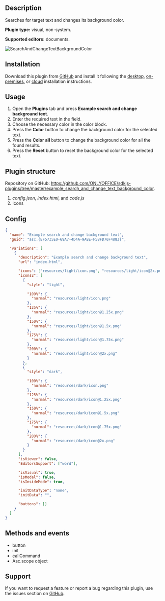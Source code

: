 ## Description

Searches for target text and changes its background color.

**Plugin type:** visual, non-system.

**Supported editors:** documents.

![SearchAndChangeTextBackgroundColor](/assets/images/plugins/gifs/search-and-change-background-text.gif)

## Installation

Download this plugin from [GitHub](https://github.com/ONLYOFFICE/sdkjs-plugins/tree/master/example_search_and_change_text_background_color) and install it following the [desktop](../../Adding%20plugins/ONLYOFFICE%20Desktop%20Editors/index.md), [on-premises](../../Adding%20plugins/ONLYOFFICE%20Docs%20on-premises/index.md), or [cloud](../../Adding%20plugins/ONLYOFFICE%20Cloud/index.md) installation instructions.

## Usage

1. Open the **Plugins** tab and press **Example search and change background text**.
2. Enter the required text in the field.
3. Choose the necessary color in the color block.
4. Press the **Color** button to change the background color for the selected text.
5. Press the **Color all** button to change the background color for all the found results.
6. Press the **Reset** button to reset the background color for the selected text.

## Plugin structure

Repository on GitHub: <https://github.com/ONLYOFFICE/sdkjs-plugins/tree/master/example_search_and_change_text_background_color>.

1. *config.json*, *index.html*, and *code.js*
2. Icons

## Config

``` json
{
  "name": "Example search and change background text",
  "guid": "asc.{EF5735E0-69A7-4D4A-9ABE-F58FD70F488J}",

  "variations": [
    {
      "description": "Example search and change background text",
      "url": "index.html",

      "icons": ["resources/light/icon.png", "resources/light/icon@2x.png"],
      "icons2": [
        {
          "style": "light",
                    
          "100%": {
            "normal": "resources/light/icon.png"
          },
          "125%": {
            "normal": "resources/light/icon@1.25x.png"
          },
          "150%": {
            "normal": "resources/light/icon@1.5x.png"
          },
          "175%": {
            "normal": "resources/light/icon@1.75x.png"
          },
          "200%": {
            "normal": "resources/light/icon@2x.png"
          }
        },
        {
          "style": "dark",
                    
          "100%": {
            "normal": "resources/dark/icon.png"
          },
          "125%": {
            "normal": "resources/dark/icon@1.25x.png"
          },
          "150%": {
            "normal": "resources/dark/icon@1.5x.png"
          },
          "175%": {
            "normal": "resources/dark/icon@1.75x.png"
          },
          "200%": {
            "normal": "resources/dark/icon@2x.png"
          }
        }
      ],
      "isViewer": false,
      "EditorsSupport": ["word"],

      "isVisual": true,
      "isModal": false,
      "isInsideMode": true,

      "initDataType": "none",
      "initData": "",

      "buttons": []
    }
  ]
}
```

## Methods and events

- button
- init
- callCommand
- Asc.scope object

## Support

If you want to request a feature or report a bug regarding this plugin, use the issues section on [GitHub](https://github.com/ONLYOFFICE/sdkjs-plugins/issues).
